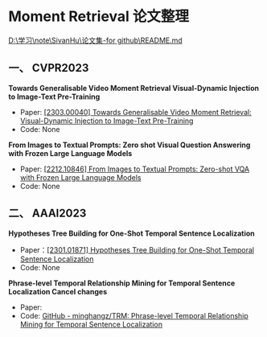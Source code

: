 

# Moment Retrieval 论文整理
[D:\学习\note\SivanHu\论文集-for github\README.md](file:///D:/%E5%AD%A6%E4%B9%A0/note/SivanHu/%E8%AE%BA%E6%96%87%E9%9B%86-for%20github/README.md)

## 一、 CVPR2023

**Towards Generalisable Video Moment Retrieval Visual-Dynamic Injection to Image-Text Pre-Training**

* Paper: [[2303.00040] Towards Generalisable Video Moment Retrieval: Visual-Dynamic Injection to Image-Text Pre-Training](https://arxiv.org/abs/2303.00040)
* Code: None


 **From Images to Textual Prompts: Zero shot Visual Question Answering with Frozen Large Language Models**

* Paper: [[2212.10846] From Images to Textual Prompts: Zero-shot VQA with Frozen Large Language Models](https://arxiv.org/abs/2212.10846)
* Code: None


## 二、 AAAI2023

**Hypotheses Tree Building for One-Shot Temporal Sentence Localization**

* Paper：[[2301.01871] Hypotheses Tree Building for One-Shot Temporal Sentence Localization](https://arxiv.org/abs/2301.01871)
* Code: None

**Phrase-level Temporal Relationship Mining for Temporal Sentence Localization Cancel changes**

* Paper:
* Code: [GitHub - minghangz/TRM: Phrase-level Temporal Relationship Mining for Temporal Sentence Localization](https://github.com/minghangz/TRM)